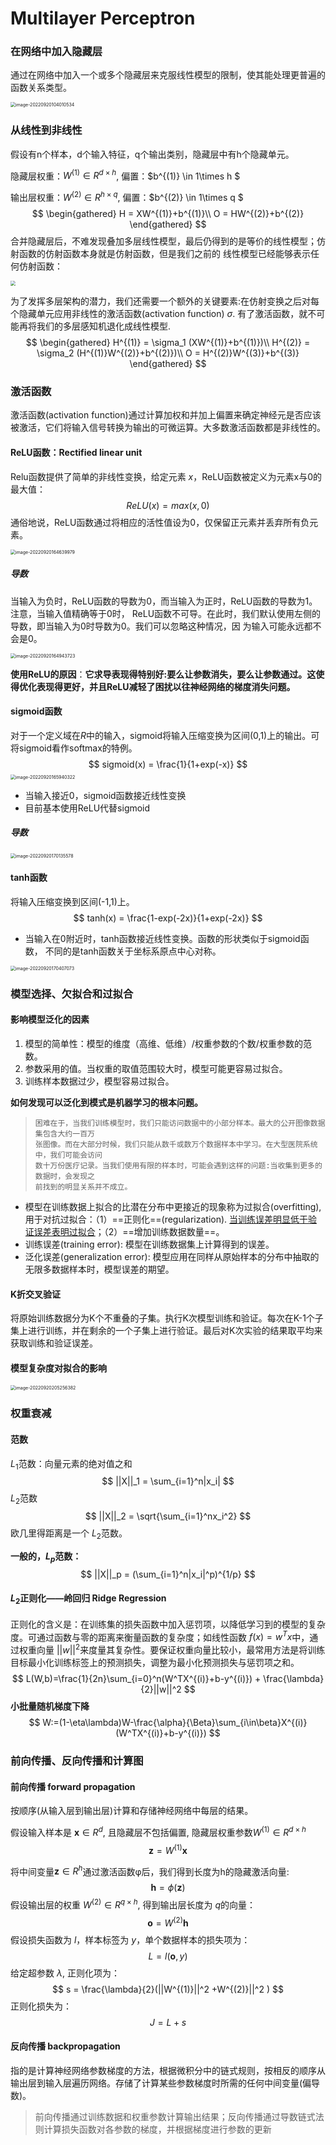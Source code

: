 # Multilayer Perceptron

### 在网络中加入隐藏层

通过在网络中加入一个或多个隐藏层来克服线性模型的限制，使其能处理更普遍的函数关系类型。



<img src="https://cdn.jsdelivr.net/gh/J-M-LIU/pic-bed@master//img/image-20220920104010534.png" alt="image-20220920104010534" style="zoom:50%;" />

### 从线性到非线性

假设有n个样本，d个输入特征，q个输出类别，隐藏层中有h个隐藏单元。

隐藏层权重：$W^{(1)}\in R^{d\times h}$, 偏置：$b^{(1)} \in 1\times h $

输出层权重：$W^{(2)}\in R^{h\times q}$, 偏置：$b^{(2)} \in 1\times q $
$$
\begin{gathered}
H = XW^{(1)}+b^{(1)}\\
O = HW^{(2)}+b^{(2)}
\end{gathered}
$$
合并隐藏层后，不难发现叠加多层线性模型，最后仍得到的是等价的线性模型；仿射函数的仿射函数本身就是仿射函数，但是我们之前的 线性模型已经能够表示任何仿射函数：

<img src="https://cdn.jsdelivr.net/gh/J-M-LIU/pic-bed@master//img/image-20220920115301105.png" style="zoom:50%;" />

为了发挥多层架构的潜力，我们还需要一个额外的关键要素:在仿射变换之后对每个隐藏单元应用非线性的激活函数(activation function) $\sigma$. 有了激活函数，就不可能再将我们的多层感知机退化成线性模型.
$$
\begin{gathered}
H^{(1)} = \sigma_1 (XW^{(1)}+b^{(1)})\\
H^{(2)} = \sigma_2 (H^{(1)}W^{(2)}+b^{(2)})\\
O = H^{(2)}W^{(3)}+b^{(3)}
\end{gathered}
$$



### 激活函数

激活函数(activation function)通过计算加权和并加上偏置来确定神经元是否应该被激活，它们将输入信号转换为输出的可微运算。大多数激活函数都是非线性的。

#### ReLU函数：Rectified linear unit

Relu函数提供了简单的非线性变换，给定元素 $x$，ReLU函数被定义为元素x与0的最大值：
$$
ReLU(x) = max(x,0)
$$
通俗地说，ReLU函数通过将相应的活性值设为0，仅保留正元素并丢弃所有负元素。

<img src="https://cdn.jsdelivr.net/gh/J-M-LIU/pic-bed@master//img/image-20220920164639979.png" alt="image-20220920164639979" style="zoom:50%;" />

##### 导数

当输入为负时，ReLU函数的导数为0，而当输入为正时，ReLU函数的导数为1。注意，当输入值精确等于0时， ReLU函数不可导。在此时，我们默认使用左侧的导数，即当输入为0时导数为0。我们可以忽略这种情况，因 为输入可能永远都不会是0。

<img src="https://cdn.jsdelivr.net/gh/J-M-LIU/pic-bed@master//img/image-20220920164943723.png" alt="image-20220920164943723" style="zoom:50%;" />

**使用ReLU的原因**：**它求导表现得特别好:要么让参数消失，要么让参数通过。这使得优化表现得更好，并且ReLU减轻了困扰以往神经网络的梯度消失问题。**



#### sigmoid函数

对于一个定义域在$R$中的输入，sigmoid将输入压缩变换为区间(0,1)上的输出。可将sigmoid看作softmax的特例。
$$
sigmoid(x) = \frac{1}{1+exp(-x)}
$$
<img src="https://cdn.jsdelivr.net/gh/J-M-LIU/pic-bed@master//img/image-20220920165940322.png" alt="image-20220920165940322" style="zoom:50%;" />

- 当输入接近0，sigmoid函数接近线性变换
- 目前基本使用ReLU代替sigmoid

##### 导数

<img src="https://cdn.jsdelivr.net/gh/J-M-LIU/pic-bed@master//img/image-20220920170135578.png" alt="image-20220920170135578" style="zoom:50%;" />



#### tanh函数

将输入压缩变换到区间(-1,1)上。
$$
tanh(x) = \frac{1-exp(-2x)}{1+exp(-2x)}
$$

- 当输入在0附近时，tanh函数接近线性变换。函数的形状类似于sigmoid函数， 不同的是tanh函数关于坐标系原点中心对称。

<img src="https://cdn.jsdelivr.net/gh/J-M-LIU/pic-bed@master//img/image-20220920170407073.png" alt="image-20220920170407073" style="zoom:50%;" />



### 模型选择、欠拟合和过拟合

#### 影响模型泛化的因素

1. 模型的简单性：模型的维度（高维、低维）/权重参数的个数/权重参数的范数。
2. 参数采用的值。当权重的取值范围较大时，模型可能更容易过拟合。
3. 训练样本数据过少，模型容易过拟合。

**如何发现可以泛化到模式是机器学习的根本问题。**

> ```
> 困难在于，当我们训练模型时，我们只能访问数据中的小部分样本。最大的公开图像数据集包含大约一百万
> 张图像。而在大部分时候，我们只能从数千或数万个数据样本中学习。在大型医院系统中，我们可能会访问
> 数十万份医疗记录。当我们使用有限的样本时，可能会遇到这样的问题:当收集到更多的数据时，会发现之
> 前找到的明显关系并不成立。
> ```

- 模型在训练数据上拟合的比潜在分布中更接近的现象称为过拟合(overfitting), 用于对抗过拟合：（1）==正则化==(regularization). <u>当训练误差明显低于验证误差表明过拟合</u>；（2）==增加训练数据数量==。
- 训练误差(training error): 模型在训练数据集上计算得到的误差。
- 泛化误差(generalization error): 模型应用在同样从原始样本的分布中抽取的无限多数据样本时，模型误差的期望。

#### K折交叉验证

将原始训练数据分为K个不重叠的子集。执行K次模型训练和验证。每次在K-1个子集上进行训练，并在剩余的一个子集上进行验证。最后对K次实验的结果取平均来获取训练和验证误差。

#### 模型复杂度对拟合的影响

<img src="https://cdn.jsdelivr.net/gh/J-M-LIU/pic-bed@master//img/image-20220920205256382.png" alt="image-20220920205256382" style="zoom:50%;" />



### 权重衰减

#### 范数

$L_1$范数：向量元素的绝对值之和
$$
||X||_1 = \sum_{i=1}^n|x_i|
$$
$L_2$范数
$$
||X||_2 = \sqrt{\sum_{i=1}^nx_i^2}
$$
欧几里得距离是一个 $L_2$范数。

**一般的，$L_p$范数：**
$$
||X||_p = (\sum_{i=1}^n|x_i|^p)^{1/p}
$$



#### $L_2$正则化——岭回归 Ridge Regression

正则化的含义是：在训练集的损失函数中加入惩罚项，以降低学习到的模型的复杂度。可通过函数与零的距离来衡量函数的复杂度；如线性函数 $f(x)=w^Tx$中，通过权重向量 $||w||^2$来度量其复杂性。要保证权重向量比较小，最常用方法是将训练目标最小化训练标签上的预测损失，调整为最小化预测损失与惩罚项之和。
$$
L(W,b)=\frac{1}{2n}\sum_{i=0}^n(W^TX^{(i)}+b-y^{(i)}) + \frac{\lambda}{2}||w||^2
$$
**小批量随机梯度下降**
$$
W:=(1-\eta\lambda)W-\frac{\alpha}{\Beta}\sum_{i\in\beta}X^{(i)}(W^TX^{(i)}+b-y^{(i)})
$$



### 前向传播、反向传播和计算图



#### 前向传播 forward propagation

按顺序(从输入层到输出层)计算和存储神经网络中每层的结果。

假设输入样本是 $\mathbf{x}\in R^d$, 且隐藏层不包括偏置, 隐藏层权重参数$W^{(1)}\in R^{d\times h}$
$$
\mathbf{z} = W^{(1)}\mathbf{x}
$$

将中间变量$\mathbf{z} \in R^h$通过激活函数φ后，我们得到⻓度为h的隐藏激活向量:
$$
\mathbf{h} = \phi{(\mathbf{z})}
$$
假设输出层的权重 $W^{(2)}\in R^{q\times h}$, 得到输出层长度为 $q$的向量：
$$
\mathbf{o} = W^{(2)}\mathbf{h}
$$
假设损失函数为 $l$，样本标签为 $y$，单个数据样本的损失项为：
$$
L = l(\mathbf{o}, y)
$$
给定超参数 $\lambda$, 正则化项为：
$$
s = \frac{\lambda}{2}(||W^{(1)}||^2 +W^{(2)}||^2 )
$$
正则化损失为：
$$
J = L + s
$$



#### 反向传播 backpropagation

指的是计算神经网络参数梯度的方法，根据微积分中的链式规则，按相反的顺序从输出层到输入层遍历网络。存储了计算某些参数梯度时所需的任何中间变量(偏导数)。

> 前向传播通过训练数据和权重参数计算输出结果；反向传播通过导数链式法则计算损失函数对各参数的梯度，并根据梯度进行参数的更新
